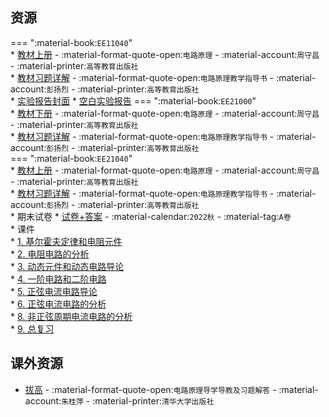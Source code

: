 ## 资源  
=== ":material-book:`EE11040`"  
    * [教材上册](https://api.mir6.com/api/lanzou?url=https://cqu-openlib.lanzout.com/ixvvW23oyo2f&down=true) - :material-format-quote-open:`电路原理` - :material-account:`周守昌` - :material-printer:`高等教育出版社`  
        * [教材习题详解](https://api.mir6.com/api/lanzou?url=https://cqu-openlib.lanzout.com/ilZpZ2452a2b&down=true) - :material-format-quote-open:`电路原理教学指导书` - :material-account:`彭扬烈` - :material-printer:`高等教育出版社`  
    * [实验报告封面](https://api.mir6.com/api/lanzou?url=https://cqu-openlib.lanzout.com/i9TQg2flydyf&down=true)
    * [空白实验报告](https://api.mir6.com/api/lanzou?url=https://cqu-openlib.lanzout.com/iqA6U2flye0h&down=true)
=== ":material-book:`EE21000`"  
    * [教材下册](https://api.mir6.com/api/lanzou?url=https://cqu-openlib.lanzout.com/i91l623oyole&down=true) - :material-format-quote-open:`电路原理` - :material-account:`周守昌` - :material-printer:`高等教育出版社`  
        * [教材习题详解](https://api.mir6.com/api/lanzou?url=https://cqu-openlib.lanzout.com/ilZpZ2452a2b&down=true) - :material-format-quote-open:`电路原理教学指导书` - :material-account:`彭扬烈` - :material-printer:`高等教育出版社`  
=== ":material-book:`EE21040`"  
    * [教材上册](https://api.mir6.com/api/lanzou?url=https://cqu-openlib.lanzout.com/ixvvW23oyo2f&down=true) - :material-format-quote-open:`电路原理` - :material-account:`周守昌` - :material-printer:`高等教育出版社`  
        * [教材习题详解](https://api.mir6.com/api/lanzou?url=https://cqu-openlib.lanzout.com/ilZpZ2452a2b&down=true) - :material-format-quote-open:`电路原理教学指导书` - :material-account:`彭扬烈` - :material-printer:`高等教育出版社`  
    * 期末试卷
        * [试卷+答案](https://api.mir6.com/api/lanzou?url=https://cqu-openlib.lanzout.com/i9Zhb23oz09e&down=true) - :material-calendar:`2022秋` - :material-tag:`A卷`  
    * 课件  
        * [1. 基尔霍夫定律和电阻元件](https://api.mir6.com/api/lanzou?url=https://cqu-openlib.lanzout.com/iKo9J23oz1bc&down=true)  
        * [2. 电阻电路的分析](https://api.mir6.com/api/lanzou?url=https://cqu-openlib.lanzout.com/i1W1i23oz1ja&down=true)  
        * [3. 动态元件和动态电路导论](https://api.mir6.com/api/lanzou?url=https://cqu-openlib.lanzout.com/ie93B23oz1sj&down=true)  
        * [4. 一阶电路和二阶电路](https://api.mir6.com/api/lanzou?url=https://cqu-openlib.lanzout.com/iKlF123oz26d&down=true)  
        * [5. 正弦电流电路导论](https://api.mir6.com/api/lanzou?url=https://cqu-openlib.lanzout.com/i0bHI23oz2cj&down=true)  
        * [6. 正弦电流电路的分析](https://api.mir6.com/api/lanzou?url=https://cqu-openlib.lanzout.com/iYy4i23oz2if&down=true)  
        * [8. 非正弦周期电流电路的分析](https://api.mir6.com/api/lanzou?url=https://cqu-openlib.lanzout.com/iL7Hb23oz2li&down=true)  
        * [9. 总复习](https://api.mir6.com/api/lanzou?url=https://cqu-openlib.lanzout.com/iJF8c23oz2ob&down=true)  

## 课外资源  
- [拔高](https://api.mir6.com/api/lanzou?url=https://cqu-openlib.lanzout.com/iAapi2dqyiih&down=true) - :material-format-quote-open:`电路原理导学导教及习题解答` - :material-account:`朱桂萍` - :material-printer:`清华大学出版社`  